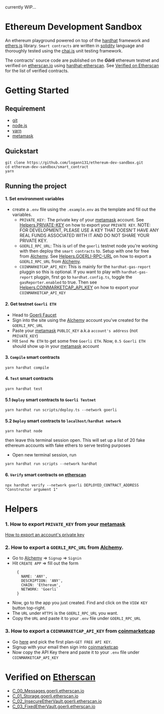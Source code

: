 currently WIP...

# Ethereum Development Sandbox

An ethereum playground powered on top of the [hardhat](https://hardhat.org/) framework and [ethers.js](https://docs.ethers.io/v5/) library. `Smart contracts` are written in [solidity](https://docs.soliditylang.org/en/latest/) language and thoroughly tested using the [chai.js](https://www.chaijs.com/) unit testing framework.

The contracts' source code are published on the **_Görli_** ethereum testnet and verified on [etherscan.io](https://goerli.etherscan.io/) using [hardhat-etherscan](https://hardhat.org/hardhat-runner/plugins/nomiclabs-hardhat-etherscan). See [Verified on Etherscan](https://github.com/logann131/ethereum-dev-sandbox#verified-on-etherscan) for the list of verified contracts.

# Getting Started

## Requirement

- [git](https://git-scm.com/)
- [node.js](https://nodejs.org/en/)
- [yarn](https://yarnpkg.com/getting-started/install)
- [metamask](https://metamask.io/)

## Quickstart

```
git clone https://github.com/logann131/ethereum-dev-sandbox.git
cd ethereum-dev-sandbox/smart_contract
yarn
```

## Running the project

#### 1. Set environment variables

- create a `.env` file using the `.example.env` as the template and fill out the variables.
  - `PRIVATE_KEY:` The private key of your [metamask](https://metamask.io/) account. See [Helpers.PRIVATE-KEY](https://github.com/logann131/ethereum-dev-sandbox#1-how-to-export-private_key-from-your-metamask) on how to export your `PRIVATE KEY`. NOTE: FOR DEVELOPMENT, PLEASE USE A KEY THAT DOESN'T HAVE ANY REAL FUNDS ASSOCIATED WITH IT AND DO NOT SHARE YOUR PRIVATE KEY.
  - `GOERLI_RPC_URL`: This is url of the `goerli` testnet node you're working with then deploy the `smart contracts` to. Setup with one for free from [Alchemy](https://www.alchemy.com/). See [Helpers.GOERLI-RPC-URL](https://github.com/logann131/ethereum-dev-sandbox#2-how-to-export-a-goerli_rpc_url-from-alchemy) on how to export a `GOERLI_RPC_URL` from [Alchemy](https://www.alchemy.com/).
  - `COINMARKETCAP_API_KEY`: This is mainly for the `hardhat-gas-report` pluggin so this is optional. If you want to play with `hardhat-gas-report` pluggin, first go to `hardhat.config.ts`, toggle the `gasReporter.enabled` to true. Then see [Helpers.COINMARKETCAP_API_KEY](https://github.com/logann131/ethereum-dev-sandbox#3-how-to-export-a-coinmarketcap_api_key-from-coinmarketcap) on how to export your `COINMARKETCAP_API_KEY`

#### 2. Get testnet `Goerli ETH`

- Head to [Goerli Faucet](https://goerlifaucet.com/)
- Sign into the site using the [Alchemy](https://www.alchemy.com/) account you've created for the `GOERLI_RPC_URL`
- Paste your [metamask](https://metamask.io/) `PUBLIC_KEY` a.k.a `account's address` (not `PRIVATE_KEY`)
- Hit `Send Me ETH` to get some free `Goerli ETH`. Now, `0.5 Goerli ETH` should show up in your [metamask](https://metamask.io/) account

#### 3. `Compile` smart contracts

```
yarn hardhat compile
```

#### 4. `Test` smart contracts

```
yarn hardhat test
```

#### 5.1 `Deploy` smart contracts to `Goerli Testnet`

```
yarn hardhat run scripts/deploy.ts --network goerli
```

#### 5.2 `Deploy` smart contracts to `localhost/hardhat network`

```
yarn hardhat node
```

then leave this terminal session open. This will set up a list of 20 fake ethereum accounts with fake ethers to serve testing purposes

- Open new terminal session, run

```
yarn hardhat run scripts --network hardhat
```

#### 6. `Verify` smart contracts on [etherscan](https://goerli.etherscan.io/)

```
npx hardhat verify --network goerli DEPLOYED_CONTRACT_ADDRESS "Constructor argument 1"
```

# Helpers

### 1. How to export `PRIVATE_KEY` from your [metamask](https://metamask.io/)

[How to export an account's private key](https://metamask.zendesk.com/hc/en-us/articles/360015289632-How-to-Export-an-Account-Private-Key)

### 2. How to export a `GOERLI_RPC_URL` from [Alchemy](https://www.alchemy.com/).

- Go to [Alchemy](https://www.alchemy.com/) => `Signup` => `Signin`
- Hit `CREATE APP` => fill out the form
  ```
    {
      NAME: 'ANY',
      DESCRIPTION: 'ANY',
      CHAIN: 'Ethereum',
      NETWORK: 'Goerli`
    }
  ```
- Now, go to the app you just created. Find and click on the `VIEW KEY` button top-right.
- The `URL` under `HTTPS` is the `GOERLI_RPC_URL` you want.
- Copy the `URL` and paste it to your `.env` file under `GOERLI_RPC_URL`

### 3. How to export a `COINMARKETCAP_API_KEY` from [coinmarketcap](https://coinmarketcap.com/)

- Go [here](https://coinmarketcap.com/api/pricing/) and pick the first plan-`GET FREE API KEY`.
- Signup with your email then sign into [coinmarketcap](https://pro.coinmarketcap.com/account)
- Now copy the API Key there and paste it to your `.env` file under `COINMARKETCAP_API_KEY`

# Verified on [Etherscan](https://goerli.etherscan.io/)

- [C_00_Messages.goerli.etherscan.io](https://goerli.etherscan.io/address/0x7E913454210c4C0459146F69BF1c0C1bE59B811C#code)
- [C_01_Storage.goerli.etherscan.io](https://goerli.etherscan.io/address/0x9a2074296da58eEDA0746900ac819Ca3bA1F7735#code)
- [C_02_InsecureEtherVault.goerli.etherscan.io](https://goerli.etherscan.io/address/0xaA7A5355fda1Cb11266dB32De172E18Bda45Cf58#code)
- [C_03_FixedEtherVault.goerli.etherscan.io](https://goerli.etherscan.io/address/0x70859CDA94Be71C5fD99165D39f9D12C5F76077e#code)
